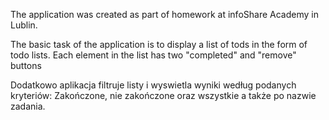 The application was created as part of homework at infoShare Academy in Lublin.


The basic task of the application is to display a list of tods in the form of todo lists. Each element in the list has two "completed" and "remove" buttons

Dodatkowo aplikacja filtruje listy i wyswietla wyniki według podanych kryteriów: Zakończone, nie zakończone oraz wszystkie a także po nazwie zadania.
